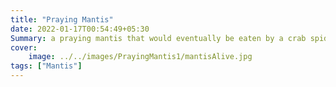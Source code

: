 ```yaml
---
title: "Praying Mantis"
date: 2022-01-17T00:54:49+05:30
Summary: a praying mantis that would eventually be eaten by a crab spider as seen above...
cover:
    image: ../../images/PrayingMantis1/mantisAlive.jpg
tags: ["Mantis"]
---
```

